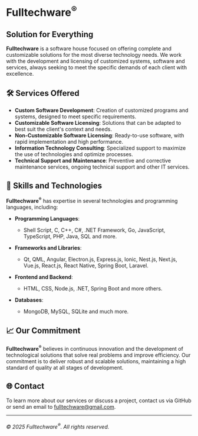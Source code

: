 # Fulltechware<sup>®</sup>
## Solution for Everything

**Fulltechware** is a software house focused on offering complete and customizable solutions for the most diverse technology needs. We work with the development and licensing of customized systems, software and services, always seeking to meet the specific demands of each client with excellence.

## 🛠️ Services Offered

- **Custom Software Development**: Creation of customized programs and systems, designed to meet specific requirements.
- **Customizable Software Licensing**: Solutions that can be adapted to best suit the client's context and needs.
- **Non-Customizable Software Licensing**: Ready-to-use software, with rapid implementation and high performance.
- **Information Technology Consulting**: Specialized support to maximize the use of technologies and optimize processes.
- **Technical Support and Maintenance**: Preventive and corrective maintenance services, ongoing technical support and other IT services.

## 🚀 Skills and Technologies

**Fulltechware<sup>®</sup>** has expertise in several technologies and programming languages, including:

- **Programming Languages**:
    - Shell Script, C, C++, C#, .NET Framework, Go, JavaScript, TypeScript, PHP, Java, SQL and more.

- **Frameworks and Libraries**:
    - Qt, QML, Angular, Electron.js, Express.js, Ionic, Nest.js, Next.js, Vue.js, React.js, React Native, Spring Boot, Laravel.

- **Frontend and Backend**:
    - HTML, CSS, Node.js, .NET, Spring Boot and more others.

- **Databases**:
    - MongoDB, MySQL, SQLite and much more.

## 📈 Our Commitment

**Fulltechware<sup>®</sup>** believes in continuous innovation and the development of technological solutions that solve real problems and improve efficiency. Our commitment is to deliver robust and scalable solutions, maintaining a high standard of quality at all stages of development.

## 🌐 Contact

To learn more about our services or discuss a project, contact us via GitHub or send an email to fulltechware@gmail.com.

---

###### © 2025 Fulltechware<sup>®</sup>. All rights reserved.